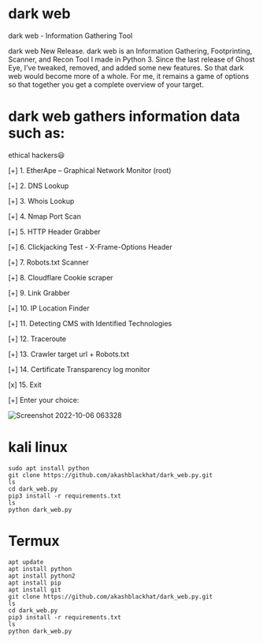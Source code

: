 # dark web
dark web - Information Gathering Tool

dark web  New Release. dark web is an Information Gathering, Footprinting, Scanner, and Recon Tool I made in Python 3. Since the last release of Ghost Eye, I've tweaked, removed, and added some new features. So that dark web would become more of a whole. For me, it remains a game of options so that together you get a complete overview of your target.

# dark web gathers information data such as:
 ethical hackers😃

[+] 1. EtherApe – Graphical Network Monitor (root)

[+] 2. DNS Lookup

[+] 3. Whois Lookup

[+] 4. Nmap Port Scan

[+] 5. HTTP Header Grabber

[+] 6. Clickjacking Test - X-Frame-Options Header

[+] 7. Robots.txt Scanner

[+] 8. Cloudflare Cookie scraper

[+] 9. Link Grabber

[+] 10. IP Location Finder

[+] 11. Detecting CMS with Identified Technologies

[+] 12. Traceroute

[+] 13. Crawler target url + Robots.txt

[+] 14. Certificate Transparency log monitor

[x] 15. Exit

[+] Enter your choice:

![Screenshot 2022-10-06 063328](https://user-images.githubusercontent.com/88341460/194337285-7b51255e-b295-413d-9548-9d161cba25ab.jpg)
  # kali linux 
    sudo apt install python
    git clone https://github.com/akashblackhat/dark_web.py.git
    ls
    cd dark_web.py
    pip3 install -r requirements.txt
    ls
    python dark_web.py
 # Termux
    apt update
    apt install python
    apt install python2
    apt install pip
    apt install git 
    git clone https://github.com/akashblackhat/dark_web.py.git
    ls
    cd dark_web.py
    pip3 install -r requirements.txt
    ls
    python dark_web.py
    
     
  
